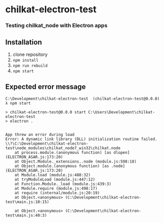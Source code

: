 # chilkat-electron-test
### Testing chilkat_node with Electron apps

## Installation
1) clone repository
2) `npm install`
3) `npm run rebuild`
4) `npm start`

## Expected error message
```
C:\Development\chilkat-electron-test  (chilkat-electron-test@0.0.0)
λ npm start

> chilkat-electron-test@0.0.0 start C:\Users\Development\chilkat-electron-test
> electron .


App threw an error during load
Error: A dynamic link library (DLL) initialization routine failed.
\\?\C:\Development\chilkat-electron-test\node_modules\chilkat_node7_win32\chilkat.node
    at process.module.(anonymous function) [as dlopen] (ELECTRON_ASAR.js:173:20)
    at Object.Module._extensions..node (module.js:598:18)
    at Object.module.(anonymous function) [as .node] (ELECTRON_ASAR.js:173:20)
    at Module.load (module.js:488:32)
    at tryModuleLoad (module.js:447:12)
    at Function.Module._load (module.js:439:3)
    at Module.require (module.js:498:17)
    at require (internal/module.js:20:19)
    at Object.<anonymous> (C:\Development\chilkat-electron-test\main.js:10:15)

    at Object.<anonymous> (C:\Development\chilkat-electron-test\main.js:40:3)
```
